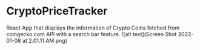 # CryptoPriceTracker
React App that displays the information of Crypto Coins fetched from coingecko.com API with a search bar feature.
![alt text](Screen Shot 2022-01-08 at 2.01.11 AM.png)
